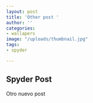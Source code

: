 ```yaml
---
layout: post
title: 'Other post '
author: ''
categories:
- wallapers
image: "/uploads/thumbnail.jpg"
tags:
- spyder

---
```

## Spyder Post

Otro nuevo post